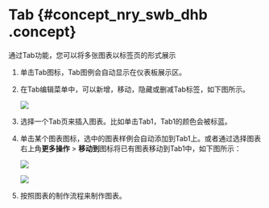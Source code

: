 # Tab {#concept_nry_swb_dhb .concept}

通过Tab功能，您可以将多张图表以标签页的形式展示

1.  单击Tab图标，Tab图例会自动显示在仪表板展示区。
2.  在Tab编辑菜单中，可以新增，移动，隐藏或删减Tab标签，如下图所示。

    ![](http://static-aliyun-doc.oss-cn-hangzhou.aliyuncs.com/assets/img/140558/155833898747557_zh-CN.png)

3.  选择一个Tab页来插入图表。比如单击Tab1，Tab1的颜色会被标蓝。
4.  单击某个图表图标，选中的图表样例会自动添加到Tab1上。或者通过选择图表右上角**更多操作** \> **移动到**图标将已有图表移动到Tab1中，如下图所示：

    ![](http://static-aliyun-doc.oss-cn-hangzhou.aliyuncs.com/assets/img/140558/155833898747563_zh-CN.png)

    ![](http://static-aliyun-doc.oss-cn-hangzhou.aliyuncs.com/assets/img/140558/155833898747564_zh-CN.png)

5.  按照图表的制作流程来制作图表。

